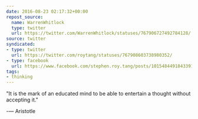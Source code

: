 ```yaml
---
date: 2016-08-23 02:17:32+00:00
repost_source:
  name: WarrenWhitlock
  type: twitter
  url: https://twitter.com/WarrenWhitlock/statuses/767906727492784128/
source: twitter
syndicated:
- type: twitter
  url: https://twitter.com/roytang/statuses/767908603738980352/
- type: facebook
  url: https://www.facebook.com/stephen.roy.tang/posts/10154844918433912
tags: 
- thinking
---
```


"It is the mark of an educated mind to be able to entertain a thought without accepting it."

-― Aristotle